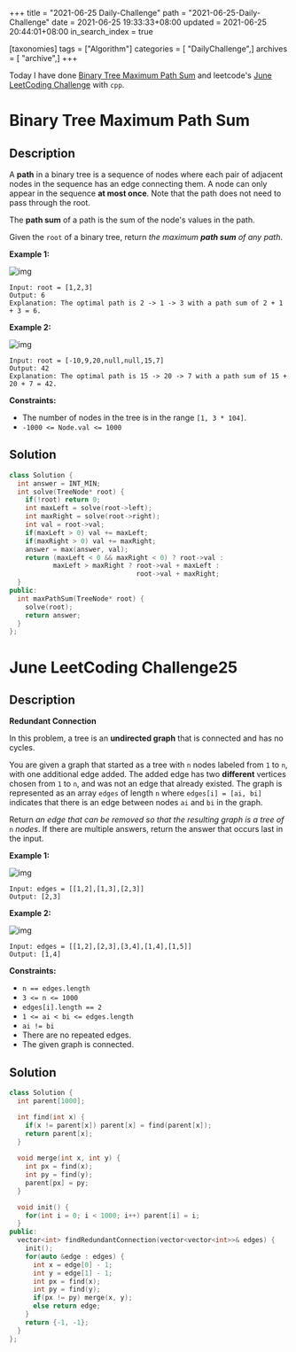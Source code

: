 +++
title = "2021-06-25 Daily-Challenge"
path = "2021-06-25-Daily-Challenge"
date = 2021-06-25 19:33:33+08:00
updated = 2021-06-25 20:44:01+08:00
in_search_index = true

[taxonomies]
tags = ["Algorithm"]
categories = [ "DailyChallenge",]
archives = [ "archive",]
+++

Today I have done [Binary Tree Maximum Path Sum](https://leetcode.com/problems/binary-tree-maximum-path-sum/description/) and leetcode's [June LeetCoding Challenge](https://leetcode.com/explore/challenge/card/june-leetcoding-challenge-2021/606/week-4-june-22nd-june-28th/3791/) with `cpp`.

<!-- more -->

# Binary Tree Maximum Path Sum

## Description

A **path** in a binary tree is a sequence of nodes where each pair of adjacent nodes in the sequence has an edge connecting them. A node can only appear in the sequence **at most once**. Note that the path does not need to pass through the root.

The **path sum** of a path is the sum of the node's values in the path.

Given the `root` of a binary tree, return *the maximum **path sum** of any path*.

 

**Example 1:**

![img](https://assets.leetcode.com/uploads/2020/10/13/exx1.jpg)

```
Input: root = [1,2,3]
Output: 6
Explanation: The optimal path is 2 -> 1 -> 3 with a path sum of 2 + 1 + 3 = 6.
```

**Example 2:**

![img](https://assets.leetcode.com/uploads/2020/10/13/exx2.jpg)

```
Input: root = [-10,9,20,null,null,15,7]
Output: 42
Explanation: The optimal path is 15 -> 20 -> 7 with a path sum of 15 + 20 + 7 = 42.
```

 

**Constraints:**

- The number of nodes in the tree is in the range `[1, 3 * 104]`.
- `-1000 <= Node.val <= 1000`

## Solution

``` cpp
class Solution {
  int answer = INT_MIN;
  int solve(TreeNode* root) {
    if(!root) return 0;
    int maxLeft = solve(root->left);
    int maxRight = solve(root->right);
    int val = root->val;
    if(maxLeft > 0) val += maxLeft;
    if(maxRight > 0) val += maxRight;
    answer = max(answer, val);
    return (maxLeft < 0 && maxRight < 0) ? root->val :
           maxLeft > maxRight ? root->val + maxLeft :
                                root->val + maxRight;
  }
public:
  int maxPathSum(TreeNode* root) {
    solve(root);
    return answer;
  }
};
```

# June LeetCoding Challenge25

## Description

**Redundant Connection**

In this problem, a tree is an **undirected graph** that is connected and has no cycles.

You are given a graph that started as a tree with `n` nodes labeled from `1` to `n`, with one additional edge added. The added edge has two **different** vertices chosen from `1` to `n`, and was not an edge that already existed. The graph is represented as an array `edges` of length `n` where `edges[i] = [ai, bi]` indicates that there is an edge between nodes `ai` and `bi` in the graph.

Return *an edge that can be removed so that the resulting graph is a tree of* `n` *nodes*. If there are multiple answers, return the answer that occurs last in the input.

 

**Example 1:**

![img](https://assets.leetcode.com/uploads/2021/05/02/reduntant1-1-graph.jpg)

```
Input: edges = [[1,2],[1,3],[2,3]]
Output: [2,3]
```

**Example 2:**

![img](https://assets.leetcode.com/uploads/2021/05/02/reduntant1-2-graph.jpg)

```
Input: edges = [[1,2],[2,3],[3,4],[1,4],[1,5]]
Output: [1,4]
```

 

**Constraints:**

- `n == edges.length`
- `3 <= n <= 1000`
- `edges[i].length == 2`
- `1 <= ai < bi <= edges.length`
- `ai != bi`
- There are no repeated edges.
- The given graph is connected.

## Solution

``` cpp
class Solution {
  int parent[1000];

  int find(int x) {
    if(x != parent[x]) parent[x] = find(parent[x]);
    return parent[x];
  }
  
  void merge(int x, int y) {
    int px = find(x);
    int py = find(y);
    parent[px] = py;
  }

  void init() {
    for(int i = 0; i < 1000; i++) parent[i] = i;
  }
public:
  vector<int> findRedundantConnection(vector<vector<int>>& edges) {
    init();
    for(auto &edge : edges) {
      int x = edge[0] - 1;
      int y = edge[1] - 1;
      int px = find(x);
      int py = find(y);
      if(px != py) merge(x, y);
      else return edge;
    }
    return {-1, -1};
  }
};
```
